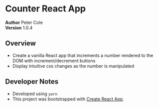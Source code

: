 # Counter React App

**Author** Peter Cole  
**Version** 1.0.4

## Overview

- Create a vanilla React app that increments a number rendered to the DOM with increment/decrement buttons
- Display intuitive css changes as the number is manipulated

## Developer Notes

- Developed using `yarn`
- This project was bootstrapped with [Create React App](https://github.com/facebook/create-react-app).
